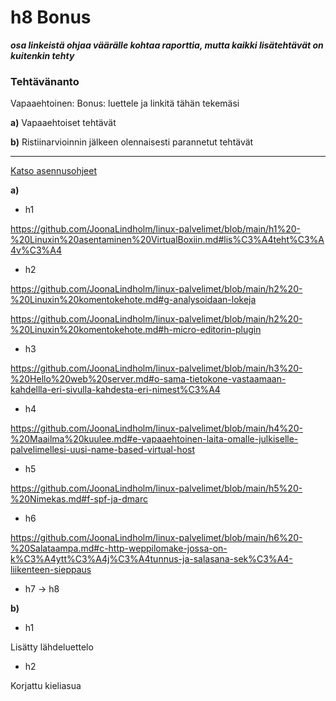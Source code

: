 # h8 Bonus  

***osa linkeistä ohjaa väärälle kohtaa raporttia, mutta kaikki lisätehtävät on kuitenkin tehty***

### Tehtävänanto  
Vapaaehtoinen: Bonus: luettele ja linkitä tähän tekemäsi

**a)** Vapaaehtoiset tehtävät  

**b)** Ristiinarvioinnin jälkeen olennaisesti parannetut tehtävät

---

[Katso asennusohjeet](ohjeet.md#asennus)

**a)** 

- h1  

https://github.com/JoonaLindholm/linux-palvelimet/blob/main/h1%20-%20Linuxin%20asentaminen%20VirtualBoxiin.md#lis%C3%A4teht%C3%A4v%C3%A4  

- h2  

https://github.com/JoonaLindholm/linux-palvelimet/blob/main/h2%20-%20Linuxin%20komentokehote.md#g-analysoidaan-lokeja  

https://github.com/JoonaLindholm/linux-palvelimet/blob/main/h2%20-%20Linuxin%20komentokehote.md#h-micro-editorin-plugin  

- h3  

https://github.com/JoonaLindholm/linux-palvelimet/blob/main/h3%20-%20Hello%20web%20server.md#o-sama-tietokone-vastaamaan-kahdellla-eri-sivulla-kahdesta-eri-nimest%C3%A4  

- h4  

https://github.com/JoonaLindholm/linux-palvelimet/blob/main/h4%20-%20Maailma%20kuulee.md#e-vapaaehtoinen-laita-omalle-julkiselle-palvelimellesi-uusi-name-based-virtual-host  

- h5  

https://github.com/JoonaLindholm/linux-palvelimet/blob/main/h5%20-%20Nimekas.md#f-spf-ja-dmarc

- h6  

https://github.com/JoonaLindholm/linux-palvelimet/blob/main/h6%20-%20Salataampa.md#c-http-weppilomake-jossa-on-k%C3%A4ytt%C3%A4j%C3%A4tunnus-ja-salasana-sek%C3%A4-liikenteen-sieppaus  

- h7 -> h8    


**b)** 

- h1  

Lisätty lähdeluettelo  



- h2  

Korjattu kieliasua  

